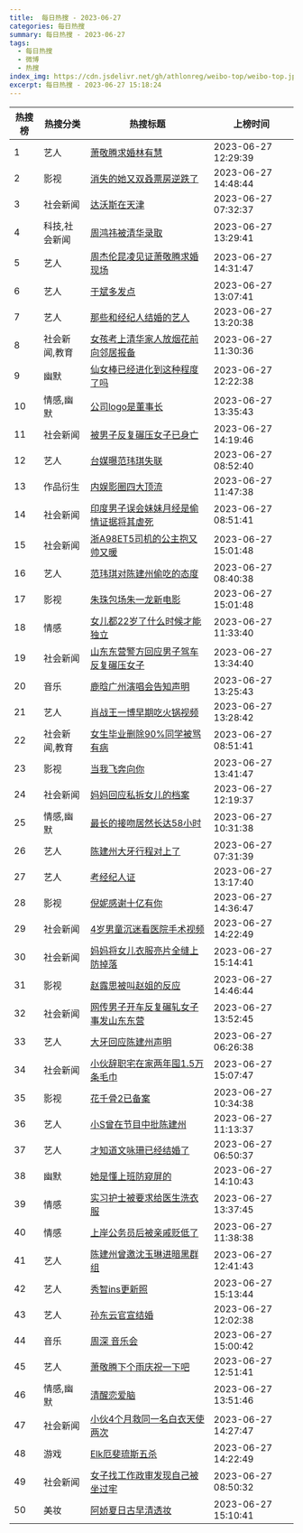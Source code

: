 ```yaml
---
title:  每日热搜 - 2023-06-27
categories: 每日热搜
summary: 每日热搜 - 2023-06-27
tags:
  - 每日热搜
  - 微博
  - 热搜
index_img: https://cdn.jsdelivr.net/gh/athlonreg/weibo-top/weibo-top.jpeg
excerpt: 每日热搜 - 2023-06-27 15:18:24
---
```


| 热搜榜 | 热搜分类 | 热搜标题 | 上榜时间 |
| --- | --- | --- | --- |
| 1 | 艺人 | [萧敬腾求婚林有慧](https://s.weibo.com/weibo%3Fq%3D%2523%E8%90%A7%E6%95%AC%E8%85%BE%E6%B1%82%E5%A9%9A%E6%9E%97%E6%9C%89%E6%85%A7%2523) | 2023-06-27 12:29:39 | 
| 2 | 影视 | [消失的她又双叒票房逆跌了](https://s.weibo.com/weibo%3Fq%3D%2523%E6%B6%88%E5%A4%B1%E7%9A%84%E5%A5%B9%E5%8F%88%E5%8F%8C%E5%8F%92%E7%A5%A8%E6%88%BF%E9%80%86%E8%B7%8C%E4%BA%86%2523) | 2023-06-27 14:48:44 | 
| 3 | 社会新闻 | [达沃斯在天津](https://s.weibo.com/weibo%3Fq%3D%2523%E8%BE%BE%E6%B2%83%E6%96%AF%E5%9C%A8%E5%A4%A9%E6%B4%A5%2523) | 2023-06-27 07:32:37 | 
| 4 | 科技,社会新闻 | [周鸿祎被清华录取](https://s.weibo.com/weibo%3Fq%3D%2523%E5%91%A8%E9%B8%BF%E7%A5%8E%E8%A2%AB%E6%B8%85%E5%8D%8E%E5%BD%95%E5%8F%96%2523) | 2023-06-27 13:29:41 | 
| 5 | 艺人 | [周杰伦昆凌见证萧敬腾求婚现场](https://s.weibo.com/weibo%3Fq%3D%2523%E5%91%A8%E6%9D%B0%E4%BC%A6%E6%98%86%E5%87%8C%E8%A7%81%E8%AF%81%E8%90%A7%E6%95%AC%E8%85%BE%E6%B1%82%E5%A9%9A%E7%8E%B0%E5%9C%BA%2523) | 2023-06-27 14:31:47 | 
| 6 | 艺人 | [于斌多发点](https://s.weibo.com/weibo%3Fq%3D%2523%E4%BA%8E%E6%96%8C%E5%A4%9A%E5%8F%91%E7%82%B9%2523) | 2023-06-27 13:07:41 | 
| 7 | 艺人 | [那些和经纪人结婚的艺人](https://s.weibo.com/weibo%3Fq%3D%2523%E9%82%A3%E4%BA%9B%E5%92%8C%E7%BB%8F%E7%BA%AA%E4%BA%BA%E7%BB%93%E5%A9%9A%E7%9A%84%E8%89%BA%E4%BA%BA%2523) | 2023-06-27 13:20:38 | 
| 8 | 社会新闻,教育 | [女孩考上清华家人放烟花前向邻居报备](https://s.weibo.com/weibo%3Fq%3D%2523%E5%A5%B3%E5%AD%A9%E8%80%83%E4%B8%8A%E6%B8%85%E5%8D%8E%E5%AE%B6%E4%BA%BA%E6%94%BE%E7%83%9F%E8%8A%B1%E5%89%8D%E5%90%91%E9%82%BB%E5%B1%85%E6%8A%A5%E5%A4%87%2523) | 2023-06-27 11:30:36 | 
| 9 | 幽默 | [仙女棒已经进化到这种程度了吗](https://s.weibo.com/weibo%3Fq%3D%2523%E4%BB%99%E5%A5%B3%E6%A3%92%E5%B7%B2%E7%BB%8F%E8%BF%9B%E5%8C%96%E5%88%B0%E8%BF%99%E7%A7%8D%E7%A8%8B%E5%BA%A6%E4%BA%86%E5%90%97%2523) | 2023-06-27 12:22:38 | 
| 10 | 情感,幽默 | [公司logo是董事长](https://s.weibo.com/weibo%3Fq%3D%2523%E5%85%AC%E5%8F%B8logo%E6%98%AF%E8%91%A3%E4%BA%8B%E9%95%BF%2523) | 2023-06-27 13:35:43 | 
| 11 | 社会新闻 | [被男子反复碾压女子已身亡](https://s.weibo.com/weibo%3Fq%3D%2523%E8%A2%AB%E7%94%B7%E5%AD%90%E5%8F%8D%E5%A4%8D%E7%A2%BE%E5%8E%8B%E5%A5%B3%E5%AD%90%E5%B7%B2%E8%BA%AB%E4%BA%A1%2523) | 2023-06-27 14:19:46 | 
| 12 | 艺人 | [台媒曝范玮琪失联](https://s.weibo.com/weibo%3Fq%3D%2523%E5%8F%B0%E5%AA%92%E6%9B%9D%E8%8C%83%E7%8E%AE%E7%90%AA%E5%A4%B1%E8%81%94%2523) | 2023-06-27 08:52:40 | 
| 13 | 作品衍生 | [内娱影圈四大顶流](https://s.weibo.com/weibo%3Fq%3D%2523%E5%86%85%E5%A8%B1%E5%BD%B1%E5%9C%88%E5%9B%9B%E5%A4%A7%E9%A1%B6%E6%B5%81%2523) | 2023-06-27 11:47:38 | 
| 14 | 社会新闻 | [印度男子误会妹妹月经是偷情证据将其虐死](https://s.weibo.com/weibo%3Fq%3D%2523%E5%8D%B0%E5%BA%A6%E7%94%B7%E5%AD%90%E8%AF%AF%E4%BC%9A%E5%A6%B9%E5%A6%B9%E6%9C%88%E7%BB%8F%E6%98%AF%E5%81%B7%E6%83%85%E8%AF%81%E6%8D%AE%E5%B0%86%E5%85%B6%E8%99%90%E6%AD%BB%2523) | 2023-06-27 08:51:41 | 
| 15 | 社会新闻 | [浙A98ET5司机的公主抱又帅又暖](https://s.weibo.com/weibo%3Fq%3D%2523%E6%B5%99A98ET5%E5%8F%B8%E6%9C%BA%E7%9A%84%E5%85%AC%E4%B8%BB%E6%8A%B1%E5%8F%88%E5%B8%85%E5%8F%88%E6%9A%96%2523) | 2023-06-27 15:01:48 | 
| 16 | 艺人 | [范玮琪对陈建州偷吃的态度](https://s.weibo.com/weibo%3Fq%3D%2523%E8%8C%83%E7%8E%AE%E7%90%AA%E5%AF%B9%E9%99%88%E5%BB%BA%E5%B7%9E%E5%81%B7%E5%90%83%E7%9A%84%E6%80%81%E5%BA%A6%2523) | 2023-06-27 08:40:38 | 
| 17 | 影视 | [朱珠包场朱一龙新电影](https://s.weibo.com/weibo%3Fq%3D%2523%E6%9C%B1%E7%8F%A0%E5%8C%85%E5%9C%BA%E6%9C%B1%E4%B8%80%E9%BE%99%E6%96%B0%E7%94%B5%E5%BD%B1%2523) | 2023-06-27 15:01:48 | 
| 18 | 情感 | [女儿都22岁了什么时候才能独立](https://s.weibo.com/weibo%3Fq%3D%2523%E5%A5%B3%E5%84%BF%E9%83%BD22%E5%B2%81%E4%BA%86%E4%BB%80%E4%B9%88%E6%97%B6%E5%80%99%E6%89%8D%E8%83%BD%E7%8B%AC%E7%AB%8B%2523) | 2023-06-27 11:33:40 | 
| 19 | 社会新闻 | [山东东营警方回应男子驾车反复碾压女子](https://s.weibo.com/weibo%3Fq%3D%2523%E5%B1%B1%E4%B8%9C%E4%B8%9C%E8%90%A5%E8%AD%A6%E6%96%B9%E5%9B%9E%E5%BA%94%E7%94%B7%E5%AD%90%E9%A9%BE%E8%BD%A6%E5%8F%8D%E5%A4%8D%E7%A2%BE%E5%8E%8B%E5%A5%B3%E5%AD%90%2523) | 2023-06-27 13:34:40 | 
| 20 | 音乐 | [鹿晗广州演唱会告知声明](https://s.weibo.com/weibo%3Fq%3D%2523%E9%B9%BF%E6%99%97%E5%B9%BF%E5%B7%9E%E6%BC%94%E5%94%B1%E4%BC%9A%E5%91%8A%E7%9F%A5%E5%A3%B0%E6%98%8E%2523) | 2023-06-27 13:25:43 | 
| 21 | 艺人 | [肖战王一博早期吃火锅视频](https://s.weibo.com/weibo%3Fq%3D%2523%E8%82%96%E6%88%98%E7%8E%8B%E4%B8%80%E5%8D%9A%E6%97%A9%E6%9C%9F%E5%90%83%E7%81%AB%E9%94%85%E8%A7%86%E9%A2%91%2523) | 2023-06-27 13:28:42 | 
| 22 | 社会新闻,教育 | [女生毕业删除90%同学被骂有病](https://s.weibo.com/weibo%3Fq%3D%2523%E5%A5%B3%E7%94%9F%E6%AF%95%E4%B8%9A%E5%88%A0%E9%99%A490%25%E5%90%8C%E5%AD%A6%E8%A2%AB%E9%AA%82%E6%9C%89%E7%97%85%2523) | 2023-06-27 08:51:41 | 
| 23 | 影视 | [当我飞奔向你](https://s.weibo.com/weibo%3Fq%3D%2523%E5%BD%93%E6%88%91%E9%A3%9E%E5%A5%94%E5%90%91%E4%BD%A0%2523) | 2023-06-27 13:41:47 | 
| 24 | 社会新闻 | [妈妈回应私拆女儿的档案](https://s.weibo.com/weibo%3Fq%3D%2523%E5%A6%88%E5%A6%88%E5%9B%9E%E5%BA%94%E7%A7%81%E6%8B%86%E5%A5%B3%E5%84%BF%E7%9A%84%E6%A1%A3%E6%A1%88%2523) | 2023-06-27 12:19:37 | 
| 25 | 情感,幽默 | [最长的接吻居然长达58小时](https://s.weibo.com/weibo%3Fq%3D%2523%E6%9C%80%E9%95%BF%E7%9A%84%E6%8E%A5%E5%90%BB%E5%B1%85%E7%84%B6%E9%95%BF%E8%BE%BE58%E5%B0%8F%E6%97%B6%2523) | 2023-06-27 10:31:38 | 
| 26 | 艺人 | [陈建州大牙行程对上了](https://s.weibo.com/weibo%3Fq%3D%2523%E9%99%88%E5%BB%BA%E5%B7%9E%E5%A4%A7%E7%89%99%E8%A1%8C%E7%A8%8B%E5%AF%B9%E4%B8%8A%E4%BA%86%2523) | 2023-06-27 07:31:39 | 
| 27 | 艺人 | [考经纪人证](https://s.weibo.com/weibo%3Fq%3D%2523%E8%80%83%E7%BB%8F%E7%BA%AA%E4%BA%BA%E8%AF%81%2523) | 2023-06-27 13:17:40 | 
| 28 | 影视 | [倪妮感谢十亿有你](https://s.weibo.com/weibo%3Fq%3D%2523%E5%80%AA%E5%A6%AE%E6%84%9F%E8%B0%A2%E5%8D%81%E4%BA%BF%E6%9C%89%E4%BD%A0%2523) | 2023-06-27 14:36:47 | 
| 29 | 社会新闻 | [4岁男童沉迷看医院手术视频](https://s.weibo.com/weibo%3Fq%3D%25234%E5%B2%81%E7%94%B7%E7%AB%A5%E6%B2%89%E8%BF%B7%E7%9C%8B%E5%8C%BB%E9%99%A2%E6%89%8B%E6%9C%AF%E8%A7%86%E9%A2%91%2523) | 2023-06-27 14:22:49 | 
| 30 | 社会新闻 | [妈妈将女儿衣服亮片全缝上防掉落](https://s.weibo.com/weibo%3Fq%3D%2523%E5%A6%88%E5%A6%88%E5%B0%86%E5%A5%B3%E5%84%BF%E8%A1%A3%E6%9C%8D%E4%BA%AE%E7%89%87%E5%85%A8%E7%BC%9D%E4%B8%8A%E9%98%B2%E6%8E%89%E8%90%BD%2523) | 2023-06-27 15:14:41 | 
| 31 | 影视 | [赵露思被叫赵姐的反应](https://s.weibo.com/weibo%3Fq%3D%2523%E8%B5%B5%E9%9C%B2%E6%80%9D%E8%A2%AB%E5%8F%AB%E8%B5%B5%E5%A7%90%E7%9A%84%E5%8F%8D%E5%BA%94%2523) | 2023-06-27 14:46:44 | 
| 32 | 社会新闻 | [网传男子开车反复碾轧女子事发山东东营](https://s.weibo.com/weibo%3Fq%3D%2523%E7%BD%91%E4%BC%A0%E7%94%B7%E5%AD%90%E5%BC%80%E8%BD%A6%E5%8F%8D%E5%A4%8D%E7%A2%BE%E8%BD%A7%E5%A5%B3%E5%AD%90%E4%BA%8B%E5%8F%91%E5%B1%B1%E4%B8%9C%E4%B8%9C%E8%90%A5%2523) | 2023-06-27 13:52:45 | 
| 33 | 艺人 | [大牙回应陈建州声明](https://s.weibo.com/weibo%3Fq%3D%2523%E5%A4%A7%E7%89%99%E5%9B%9E%E5%BA%94%E9%99%88%E5%BB%BA%E5%B7%9E%E5%A3%B0%E6%98%8E%2523) | 2023-06-27 06:26:38 | 
| 34 | 社会新闻 | [小伙辞职宅在家两年囤1.5万条毛巾](https://s.weibo.com/weibo%3Fq%3D%2523%E5%B0%8F%E4%BC%99%E8%BE%9E%E8%81%8C%E5%AE%85%E5%9C%A8%E5%AE%B6%E4%B8%A4%E5%B9%B4%E5%9B%A41.5%E4%B8%87%E6%9D%A1%E6%AF%9B%E5%B7%BE%2523) | 2023-06-27 15:07:47 | 
| 35 | 影视 | [花千骨2已备案](https://s.weibo.com/weibo%3Fq%3D%2523%E8%8A%B1%E5%8D%83%E9%AA%A82%E5%B7%B2%E5%A4%87%E6%A1%88%2523) | 2023-06-27 10:34:38 | 
| 36 | 艺人 | [小S曾在节目中批陈建州](https://s.weibo.com/weibo%3Fq%3D%2523%E5%B0%8FS%E6%9B%BE%E5%9C%A8%E8%8A%82%E7%9B%AE%E4%B8%AD%E6%89%B9%E9%99%88%E5%BB%BA%E5%B7%9E%2523) | 2023-06-27 11:13:37 | 
| 37 | 艺人 | [才知道文咏珊已经结婚了](https://s.weibo.com/weibo%3Fq%3D%2523%E6%89%8D%E7%9F%A5%E9%81%93%E6%96%87%E5%92%8F%E7%8F%8A%E5%B7%B2%E7%BB%8F%E7%BB%93%E5%A9%9A%E4%BA%86%2523) | 2023-06-27 06:50:37 | 
| 38 | 幽默 | [她是懂上班防窥屏的](https://s.weibo.com/weibo%3Fq%3D%2523%E5%A5%B9%E6%98%AF%E6%87%82%E4%B8%8A%E7%8F%AD%E9%98%B2%E7%AA%A5%E5%B1%8F%E7%9A%84%2523) | 2023-06-27 14:10:43 | 
| 39 | 情感 | [实习护士被要求给医生洗衣服](https://s.weibo.com/weibo%3Fq%3D%2523%E5%AE%9E%E4%B9%A0%E6%8A%A4%E5%A3%AB%E8%A2%AB%E8%A6%81%E6%B1%82%E7%BB%99%E5%8C%BB%E7%94%9F%E6%B4%97%E8%A1%A3%E6%9C%8D%2523) | 2023-06-27 13:37:45 | 
| 40 | 情感 | [上岸公务员后被亲戚贬低了](https://s.weibo.com/weibo%3Fq%3D%2523%E4%B8%8A%E5%B2%B8%E5%85%AC%E5%8A%A1%E5%91%98%E5%90%8E%E8%A2%AB%E4%BA%B2%E6%88%9A%E8%B4%AC%E4%BD%8E%E4%BA%86%2523) | 2023-06-27 11:38:38 | 
| 41 | 艺人 | [陈建州曾邀沈玉琳进暗黑群组](https://s.weibo.com/weibo%3Fq%3D%2523%E9%99%88%E5%BB%BA%E5%B7%9E%E6%9B%BE%E9%82%80%E6%B2%88%E7%8E%89%E7%90%B3%E8%BF%9B%E6%9A%97%E9%BB%91%E7%BE%A4%E7%BB%84%2523) | 2023-06-27 12:41:43 | 
| 42 | 艺人 | [秀智ins更新照](https://s.weibo.com/weibo%3Fq%3D%2523%E7%A7%80%E6%99%BAins%E6%9B%B4%E6%96%B0%E7%85%A7%2523) | 2023-06-27 15:13:44 | 
| 43 | 艺人 | [孙东云官宣结婚](https://s.weibo.com/weibo%3Fq%3D%2523%E5%AD%99%E4%B8%9C%E4%BA%91%E5%AE%98%E5%AE%A3%E7%BB%93%E5%A9%9A%2523) | 2023-06-27 12:02:38 | 
| 44 | 音乐 | [周深 音乐会](https://s.weibo.com/weibo%3Fq%3D%2523%E5%91%A8%E6%B7%B1%20%E9%9F%B3%E4%B9%90%E4%BC%9A%2523) | 2023-06-27 15:00:42 | 
| 45 | 艺人 | [萧敬腾下个雨庆祝一下吧](https://s.weibo.com/weibo%3Fq%3D%2523%E8%90%A7%E6%95%AC%E8%85%BE%E4%B8%8B%E4%B8%AA%E9%9B%A8%E5%BA%86%E7%A5%9D%E4%B8%80%E4%B8%8B%E5%90%A7%2523) | 2023-06-27 12:51:41 | 
| 46 | 情感,幽默 | [清醒恋爱脑](https://s.weibo.com/weibo%3Fq%3D%2523%E6%B8%85%E9%86%92%E6%81%8B%E7%88%B1%E8%84%91%2523) | 2023-06-27 13:51:46 | 
| 47 | 社会新闻 | [小伙4个月救同一名白衣天使两次](https://s.weibo.com/weibo%3Fq%3D%2523%E5%B0%8F%E4%BC%994%E4%B8%AA%E6%9C%88%E6%95%91%E5%90%8C%E4%B8%80%E5%90%8D%E7%99%BD%E8%A1%A3%E5%A4%A9%E4%BD%BF%E4%B8%A4%E6%AC%A1%2523) | 2023-06-27 14:27:47 | 
| 48 | 游戏 | [Elk厄斐琉斯五杀](https://s.weibo.com/weibo%3Fq%3D%2523Elk%E5%8E%84%E6%96%90%E7%90%89%E6%96%AF%E4%BA%94%E6%9D%80%2523) | 2023-06-27 14:22:49 | 
| 49 | 社会新闻 | [女子找工作政审发现自己被坐过牢](https://s.weibo.com/weibo%3Fq%3D%2523%E5%A5%B3%E5%AD%90%E6%89%BE%E5%B7%A5%E4%BD%9C%E6%94%BF%E5%AE%A1%E5%8F%91%E7%8E%B0%E8%87%AA%E5%B7%B1%E8%A2%AB%E5%9D%90%E8%BF%87%E7%89%A2%2523) | 2023-06-27 08:50:32 | 
| 50 | 美妆 | [阿娇夏日古早清透妆](https://s.weibo.com/weibo%3Fq%3D%2523%E9%98%BF%E5%A8%87%E5%A4%8F%E6%97%A5%E5%8F%A4%E6%97%A9%E6%B8%85%E9%80%8F%E5%A6%86%2523) | 2023-06-27 15:10:41 | 
